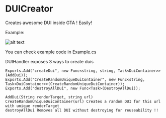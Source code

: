 # DUICreator
Creates awesome DUI inside GTA ! Easily!

Example: 

![alt text](https://i.imgur.com/x6ZhbZg.png)

You can check example code in Example.cs

DUIHandler exposes 3 ways to create duis
```
Exports.Add("createDui", new Func<string, string, Task<DuiContainer>>(AddDui));
Exports.Add("CreateRandomUniqueDuiContainer", new Func<string, Task<DuiContainer>>(CreateRandomUniqueDuiContainer));
Exports.Add("destroyAllDui", new Func<Task>(DestroyAllDui));

AddDui(String renderTarget, string url)
CreateRandomUniqueDuiContainer(url) Creates a random DUI for this url with unique renderTarget
destroyAllDui Removes all DUI without destroying for reuseability !!
```
